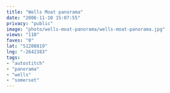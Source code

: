 ```yaml
---
title: "Wells Moat panorama"
date: "2006-11-10 15:07:55"
privacy: "public"
image: "photo/wells-moat-panorama/wells-moat-panorama.jpg"
views: "110"
faves: "0"
lat: "51208819"
lng: "-2642383"
tags:
- "autostitch"
- "panorama"
- "wells"
- "somerset"
---
```


